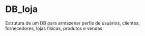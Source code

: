 # DB_loja
Estrutura de um DB para armazenar perfis de usuários, clientes, fornecedores, lojas físicas, produtos e vendas
